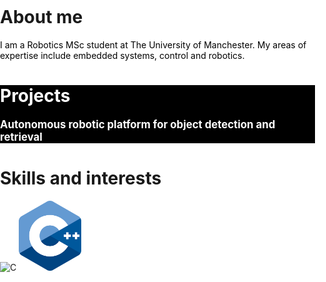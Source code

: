 <html>
<head>
  <style>
    body, html{
      background-color: white;
      margin: 0; padding: 0;
    }
    .myDiv {
      background-color: black; color: white; width: 100%;
      margin: 0; padding: 0;
    }
  </style>
</head>
  
<body>
  <h1>About me</h1>
  <p style="color:black;">I am a Robotics MSc student at The University of Manchester. My areas of expertise include embedded systems, control and robotics.</p>

  <div class="myDiv">
    <h1>Projects</h1>
    <p style="font-size:120%;"><b>Autonomous robotic platform for object detection and retrieval</b></p>
  </div>
  
<h1>Skills and interests</h1>
<img src="C_logo.jpg" alt="C" style="width:100px;height:auto">
<img src="cpp_logo.png" alt="C++" style="width:100px;height:auto">

</body>

</html>
